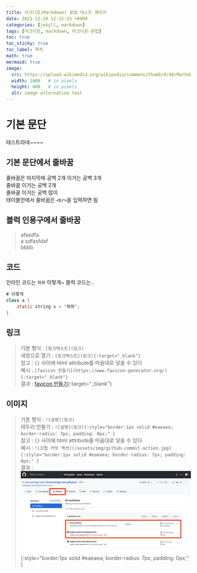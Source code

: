 ```yaml
---
title: 마크다운(Markdown) 문법 테스트 페이지
date: 2021-12-20 12:15:33 +0900
categories: [jekyll, markdown]
tags: [마크다운, markdown, 마크다운-문법]
toc: true
toc_sticky: true
toc_label: 목차
math: true
mermaid: true
image:
  src: https://upload.wikimedia.org/wikipedia/commons/thumb/4/48/Markdown-mark.svg/1200px-Markdown-mark.svg.png
  width: 1000   # in pixels
  height: 400   # in pixels
  alt: image alternative text
---
```


<script async src="https://pagead2.googlesyndication.com/pagead/js/adsbygoogle.js?client=ca-pub-8993100314477491"
     crossorigin="anonymous"></script>
<ins class="adsbygoogle"
     style="display:block; text-align:center;"
     data-ad-layout="in-article"
     data-ad-format="fluid"
     data-ad-client="ca-pub-8993100314477491"
     data-ad-slot="6115278830"></ins>
<script>
     (adsbygoogle = window.adsbygoogle || []).push({});
</script>

# 기본 문단

테스트라네~~~~  

## 기본 문단에서 줄바꿈

줄바꿈은 마지막에 공백 2개 이거는 공백 3개   
줄바꿈 이거는 공백 2개  
줄바꿈 이거는 공백 많이          
테이블안에서 줄바꿈은 `<br>`을 입력하면 됨    


## 블럭 인용구에서 줄바꿈

> afasdfa\
> a sdfasfdaf\
> bbbb 

## 코드
인라인 코드는 `하하` 이렇게~
블럭 코드는..

```java
# 이렇게
class a {
	static string s = '하하';
}
```

## 링크
> 기본 형식 : ``[링크텍스트](링크)``\
> 새창으로 열기 : `[링크텍스트](링크){:target="_blank"}`\
> 참고 : `{}` 사이에 html attribute를 마음대로 넣을 수 있다\
> 예시 : `[favicon 만들기](https://www.favicon-generator.org/){:target="_blank"}`\
> 결과 : [favicon 만들기](https://www.favicon-generator.org/){:target="_blank"}

## 이미지
> 기본 형식 : `![설명](링크)`\
> 테두리 만들기 : `![설명](링크){:style="border:1px solid #eaeaea; border-radius: 7px; padding: 0px;" }`\
> 참고 : `{}` 사이에 html attribute를 마음대로 넣을 수 있다\
> 예시 : `![깃헙 커밋 액션](/assets/img/github-commit-action.jpg){:style="border:1px solid #eaeaea; border-radius: 7px; padding: 0px;" }`\
> 결과 : ![깃헙 커밋 액션](/assets/img/github-commit-action.jpg){:style="border:1px solid #eaeaea; border-radius: 7px; padding: 0px;" }





